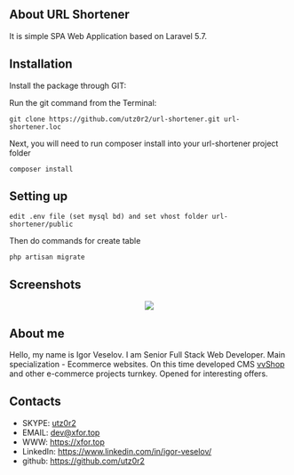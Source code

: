 ## About URL Shortener

It is simple SPA Web Application based on Laravel 5.7. 

## Installation

Install the package through GIT: 

Run the git command from the Terminal:

    git clone https://github.com/utz0r2/url-shortener.git url-shortener.loc

Next, you will need to run composer install into your url-shortener project folder

	composer install
	
## Setting up

    edit .env file (set mysql bd) and set vhost folder url-shortener/public
    
Then do commands for create table

    php artisan migrate
    

## Screenshots

<p align="center"><img src="http://i.piccy.info/i9/3accf4d92c1ced37e8cedc95069fe849/1536925619/38721/1266758/zagruzheno.png"></p>


## About me
Hello, my name is Igor Veselov. I am Senior Full Stack Web Developer. Main specialization - Ecommerce websites. On this time developed CMS [vvShop](https://vvshop.xfor.top) and other e-commerce projects turnkey. Opened for interesting offers.

## Contacts
- SKYPE: [utz0r2](skype:utz0r2)
- EMAIL: [dev@xfor.top](mailto:dev@xfor.top)
- WWW: https://xfor.top
- LinkedIn: https://www.linkedin.com/in/igor-veselov/
- github: https://github.com/utz0r2
